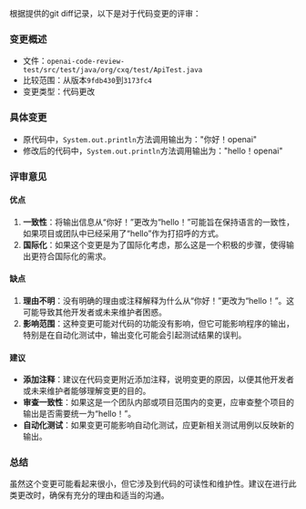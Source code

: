 根据提供的git diff记录，以下是对于代码变更的评审：

### 变更概述
- 文件：`openai-code-review-test/src/test/java/org/cxq/test/ApiTest.java`
- 比较范围：从版本`9fdb430`到`3173fc4`
- 变更类型：代码更改

### 具体变更
- 原代码中，`System.out.println`方法调用输出为："你好！openai"
- 修改后的代码中，`System.out.println`方法调用输出为："hello！openai"

### 评审意见

#### 优点
1. **一致性**：将输出信息从“你好！”更改为“hello！”可能旨在保持语言的一致性，如果项目或团队中已经采用了“hello”作为打招呼的方式。
2. **国际化**：如果这个变更是为了国际化考虑，那么这是一个积极的步骤，使得输出更符合国际化的需求。

#### 缺点
1. **理由不明**：没有明确的理由或注释解释为什么从“你好！”更改为“hello！”。这可能导致其他开发者或未来维护者困惑。
2. **影响范围**：这种变更可能对代码的功能没有影响，但它可能影响程序的输出，特别是在自动化测试中，输出变化可能会引起测试结果的误判。

#### 建议
- **添加注释**：建议在代码变更附近添加注释，说明变更的原因，以便其他开发者或未来维护者能够理解变更的目的。
- **审查一致性**：如果这是一个团队内部或项目范围内的变更，应审查整个项目的输出是否需要统一为“hello！”。
- **自动化测试**：如果变更可能影响自动化测试，应更新相关测试用例以反映新的输出。

### 总结
虽然这个变更可能看起来很小，但它涉及到代码的可读性和维护性。建议在进行此类更改时，确保有充分的理由和适当的沟通。